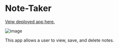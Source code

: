 # Note-Taker

<a href='https://secure-reaches-29133.herokuapp.com/'>Veiw deployed app here.</a>

![image](https://raw.githubusercontent.com/BrockThigpen/Note-Taker/master/images/demo.png)

This app allows a user to view, save, and delete notes.
